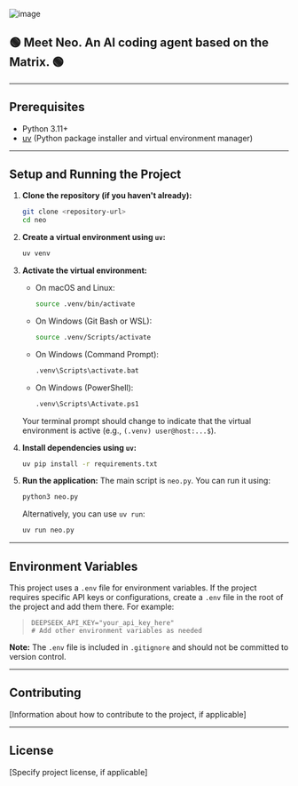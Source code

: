 ![image](https://github.com/user-attachments/assets/16389c5c-c1bd-4051-926b-458a997d0bc4)

## 🟢 Meet Neo. An AI coding agent based on the Matrix. 🟢

---

## Prerequisites

- Python 3.11+
- [uv](https://github.com/astral-sh/uv) (Python package installer and virtual environment manager)

---

## Setup and Running the Project

1.  **Clone the repository (if you haven't already):**
    ```bash
    git clone <repository-url>
    cd neo
    ```

2.  **Create a virtual environment using `uv`:**
    ```bash
    uv venv
    ```

3.  **Activate the virtual environment:**
    -   On macOS and Linux:
        ```bash
        source .venv/bin/activate
        ```
    -   On Windows (Git Bash or WSL):
        ```bash
        source .venv/Scripts/activate
        ```
    -   On Windows (Command Prompt):
        ```bash
        .venv\Scripts\activate.bat
        ```
    -   On Windows (PowerShell):
        ```bash
        .venv\Scripts\Activate.ps1
        ```
    Your terminal prompt should change to indicate that the virtual environment is active (e.g., `(.venv) user@host:...$`).

4.  **Install dependencies using `uv`:**
    ```bash
    uv pip install -r requirements.txt
    ```

5.  **Run the application:**
    The main script is `neo.py`. You can run it using:
    ```bash
    python3 neo.py
    ```
    Alternatively, you can use `uv run`:
    ```bash
    uv run neo.py
    ```

---

## Environment Variables

This project uses a `.env` file for environment variables. If the project requires specific API keys or configurations, create a `.env` file in the root of the project and add them there. For example:

> ```text
> DEEPSEEK_API_KEY="your_api_key_here"
> # Add other environment variables as needed
> ```
**Note:** The `.env` file is included in `.gitignore` and should not be committed to version control.

---

## Contributing

[Information about how to contribute to the project, if applicable]

---

## License

[Specify project license, if applicable] 
